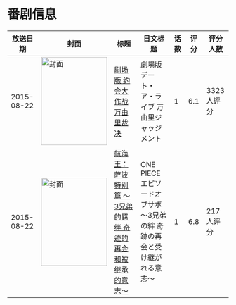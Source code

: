 # 番剧信息

|放送日期|封面|标题|日文标题|话数|评分|评分人数|
|---|---|---|---|---|---|---|
|2015-08-22|<img src="//lain.bgm.tv/pic/cover/c/d6/c6/106060_4G8h4.jpg" alt="封面" style="width:150px;height:200px;object-fit:cover;">|[剧场版 约会大作战 万由里裁决](https://bangumi.tv/subject/106060)|劇場版 デート・ア・ライブ 万由里ジャッジメント|1|6.1|3323人评分|
|2015-08-22|<img src="//lain.bgm.tv/pic/cover/c/35/48/137580_qD4JZ.jpg" alt="封面" style="width:150px;height:200px;object-fit:cover;">|[航海王：萨波特别篇 〜3兄弟的羁绊 奇迹的再会和被继承的意志〜](https://bangumi.tv/subject/137580)|ONE PIECE エピソードオブサボ 〜3兄弟の絆 奇跡の再会と受け継がれる意志〜|1|6.8|217人评分|
